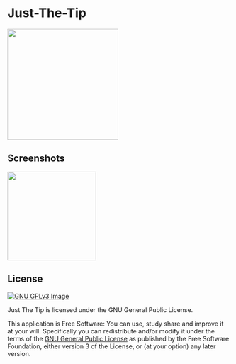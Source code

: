 # Just-The-Tip


[<img src="http://rcdcapital.com/wp-content/uploads/2016/02/Hard-Money-Icon-3.png" width=250>](http://rcdcapital.com/wp-content/uploads/2016/02/Hard-Money-Icon-3.png)

## Screenshots
[<img src="http://i.imgur.com/gucXCIJ.gif" width=200>](http://i.imgur.com/gucXCIJ.gif)

## License
[![GNU GPLv3 Image](https://www.gnu.org/graphics/gplv3-127x51.png)](http://www.gnu.org/licenses/gpl-3.0.en.html)  

Just The Tip is licensed under the GNU General Public License.

This application is Free Software: You can use, study share and improve it at your
will. Specifically you can redistribute and/or modify it under the terms of the
[GNU General Public License](https://www.gnu.org/licenses/gpl.html) as
published by the Free Software Foundation, either version 3 of the License, or
(at your option) any later version.
